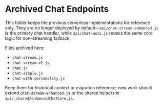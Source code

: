 # Archived Chat Endpoints

This folder keeps the previous serverless implementations for reference only.
They are no longer deployed by default—`api/chat-stream-enhanced.js` is the
primary chat handler, while `api/chat-auto.js` reuses the same core logic for
non-streaming fallback.

Files archived here:
- `chat-stream.js`
- `chat-stream-v2.js`
- `chat.js`
- `chat-simple.js`
- `chat-with-personality.js`

Keep them for historical context or migration reference; new work should extend
`chat-stream-enhanced.js` or the shared helpers in `api/_shared/enhancedChatCore.js`.
